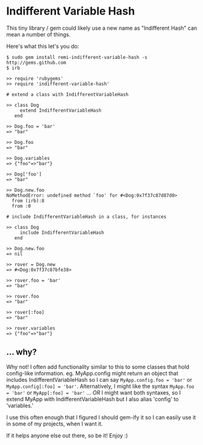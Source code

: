 Indifferent Variable Hash
=========================

This tiny library / gem could likely use a new name as "Indifferent Hash" 
can mean a number of things.

Here's what this let's you do:

    $ sudo gem install remi-indifferent-variable-hash -s http://gems.github.com
    $ irb

    >> require 'rubygems'
    >> require 'indifferent-variable-hash'

    # extend a class with IndifferentVariableHash

    >> class Dog
         extend IndifferentVariableHash
       end

    >> Dog.foo = 'bar'
    => "bar"

    >> Dog.foo
    => "bar"

    >> Dog.variables
    => {"foo"=>"bar"}

    >> Dog['foo']
    => "bar"

    >> Dog.new.foo
    NoMethodError: undefined method `foo' for #<Dog:0x7f37c87d87d0>
      from (irb):8
      from :0

    # include IndifferentVariableHash in a class, for instances

    >> class Dog
         include IndifferentVariableHash
       end

    >> Dog.new.foo
    => nil

    >> rover = Dog.new
    => #<Dog:0x7f37c87bfe38>

    >> rover.foo = 'bar'
    => "bar"

    >> rover.foo
    => "bar"

    >> rover[:foo]
    => "bar"

    >> rover.variables
    => {"foo"=>"bar"}

... why?
--------

Why not!  I often add functionality similar to this to some classes that hold config-like information.  eg. MyApp.config might return an object that includes IndifferentVariableHash so I can say `MyApp.config.foo = 'bar'` or `MyApp.config[:foo] = 'bar'`.  Alternatively, I might like the syntax `MyApp.foo = 'bar'` or `MyApp[:foo] = 'bar'` ... *OR* I might want both syntaxes, so I extend MyApp with IndifferentVariableHash but I also alias 'config' to 'variables.'

I use this often enough that I figured I should gem-ify it so I can easily use it in some of my projects, when I want it.

If it helps anyone else out there, so be it!  Enjoy  :)
